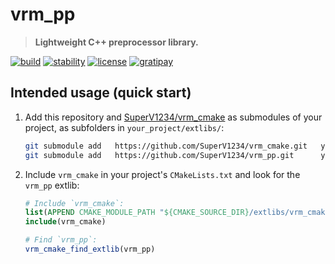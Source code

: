 # vrm_pp

> **Lightweight C++ preprocessor library.**

[![build][badge.build]][build]
[![stability][badge.stability]][stability]
[![license][badge.license]][license]
[![gratipay][badge.gratipay]][gratipay]

[badge.build]: https://img.shields.io/travis/SuperV1234/vrm_pp.svg?style=flat-square
[badge.stability]: https://img.shields.io/badge/stability-stable-green.svg?style=flat-square
[badge.license]: http://img.shields.io/badge/license-afl%203.0-blue.svg?style=flat-square
[badge.gratipay]: https://img.shields.io/gratipay/user/SuperV1234.svg?style=flat-square

[build]: https://travis-ci.org/SuperV1234/vrm_pp
[stability]: http://github.com/badges/stability-badges
[license]: https://github.com/SuperV1234/vrm_pp/blob/master/LICENSE
[gratipay]: https://gratipay.com/~SuperV1234/

## Intended usage (quick start)

1. Add this repository and [SuperV1234/vrm_cmake](https://github.com/SuperV1234/vrm_cmake) as submodules of your project, as subfolders in `your_project/extlibs/`:

    ```bash
    git submodule add   https://github.com/SuperV1234/vrm_cmake.git   your_project/extlibs/vrm_cmake
    git submodule add   https://github.com/SuperV1234/vrm_pp.git      your_project/extlibs/vrm_pp
    ```

2. Include `vrm_cmake` in your project's `CMakeLists.txt` and look for the `vrm_pp` extlib:

    ```cmake
    # Include `vrm_cmake`:
    list(APPEND CMAKE_MODULE_PATH "${CMAKE_SOURCE_DIR}/extlibs/vrm_cmake/cmake/")
    include(vrm_cmake)

    # Find `vrm_pp`:
    vrm_cmake_find_extlib(vrm_pp)
    ```
